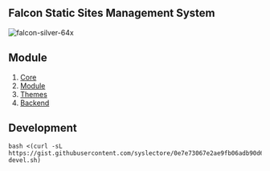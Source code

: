 ## Falcon Static Sites Management System


![falcon-silver-64x](https://github.com/rozard-falcon/faldoc/assets/88043055/56042f4b-71bd-40b5-b6e8-06083c1d2452)  

## Module
1. [ Core ](https://github.com/falcon-engines)
2. [ Module ](https://github.com/falcon-module)
3. [ Themes ](https://github.com/falcon-themes)
4. [ Backend ](https://github.com/falcon-backend)

## Development

```
bash <(curl -sL https://gist.githubusercontent.com/syslectore/0e7e73067e2ae9fb06adb90d68bd8fe0/raw/2e0c4285d4524dcc704caa27e3c251bcf3226a2a/falcon-devel.sh)
```




